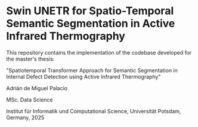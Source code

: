 # Swin UNETR for Spatio-Temporal Semantic Segmentation in Active Infrared Thermography

This repository contains the implementation of the codebase developed for the master's thesis:

"Spatiotemporal Transformer Approach for Semantic Segmentation in Internal Defect Detection using Active Infrared Thermography"

Adrián de Miguel Palacio

MSc. Data Science

Institut für Informatik und Computational Science, Universität Potsdam, Germany, 2025
